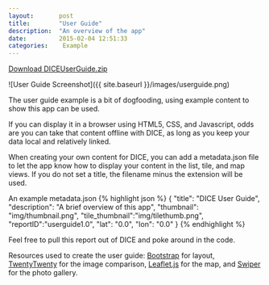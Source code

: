 ```yaml
---
layout:       post
title:        "User Guide"
description:  "An overview of the app"
date:         2015-02-04 12:51:33
categories:    Example
---
```

[Download DICEUserGuide.zip][zip]

![User Guide Screenshot]({{ site.baseurl }}/images/userguide.png)

The user guide example is a bit of dogfooding, using example content to show this app can be used.

If you can display it in a browser using HTML5, CSS, and Javascript, odds are you can take that content offline with DICE, as long as you keep your data local and relatively linked. 

When creating your own content for DICE, you can add a metadata.json file to let the app know how to display your content in the list, tile, and map views. If you do not set a title, the filename minus the extension will be used.

An example metadata.json
{% highlight json %}
{
  "title": "DICE User Guide",
  "description": "A brief overview of this app",
  "thumbnail": "img/thumbnail.png",
  "tile_thumbnail":"img/tilethumb.png",
  "reportID":"userguide1.0",
  "lat": "0.0",
  "lon": "0.0"
}
{% endhighlight %}


Feel free to pull this report out of DICE and poke around in the code.

Resources used to create the user guide: [Bootstrap][bootstrap] for layout, [TwentyTwenty][twentytwenty] for the image comparison, [Leaflet.js][leaflet] for the map, and [Swiper][swiper] for the photo gallery.

[bootstrap]:    http://getbootstrap.com/
[twentytwenty]: http://zurb.com/playground/twentytwenty
[leaflet]:      http://leafletjs.com/
[swiper]:       http://www.idangero.us/sliders/swiper/index.php
[zip]:          https://github.com/tyburg/disconnected-content-explorer-examples/blob/master/DICEUserGuide.zip
